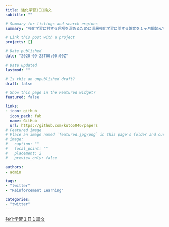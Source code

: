 ```yaml
---
title: 強化学習1日1論文
subtitle: ""

# Summary for listings and search engines
summary: "強化学習に対する理解を深めるために深層強化学習に関する論文を１ヶ月間読んでいたときのまとめです。"

# Link this post with a project
projects: []

# Date published
date: "2020-09-23T00:00:00Z"

# Date updated
lastmod: ""

# Is this an unpublished draft?
draft: false

# Show this page in the Featured widget?
featured: false

links:
- icon: github
  icon_pack: fab
  name: GitHub
  url: https://github.com/kuto5046/papers
# Featured image
# Place an image named `featured.jpg/png` in this page's folder and customize its options here.
# image:
#   caption: ""
#   focal_point: ""
#   placement: 2
#   preview_only: false

authors:
- admin

tags:
- "twitter"
- "Reinforcement Learning"

categories:
- "twitter"
---
```


<a class="twitter-moment" href="https://twitter.com/i/moments/1426452003673104387?ref_src=twsrc%5Etfw">強化学習１日１論文</a> <script async src="https://platform.twitter.com/widgets.js" charset="utf-8"></script>
